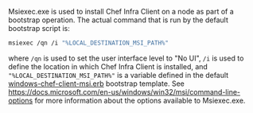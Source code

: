Msiexec.exe is used to install Chef Infra Client on a node as part of a
bootstrap operation. The actual command that is run by the default
bootstrap script is:

```bash
msiexec /qn /i "%LOCAL_DESTINATION_MSI_PATH%"
```

where `/qn` is used to set the user interface level to "No UI", `/i` is
used to define the location in which Chef Infra Client is installed, and
`"%LOCAL_DESTINATION_MSI_PATH%"` is a variable defined in the default
[windows-chef-client-msi.erb](https://github.com/chef/chef/blob/main/knife/lib/chef/knife/bootstrap/templates/windows-chef-client-msi.erb)
bootstrap template. See
<https://docs.microsoft.com/en-us/windows/win32/msi/command-line-options>
for more information about the options available to Msiexec.exe.
